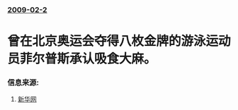 ### [2009-02-2](/news/2009/02/2/index.md)

##### 
# 曾在北京奥运会夺得八枚金牌的游泳运动员菲尔普斯承认吸食大麻。




### 信息来源:

1. [新华网](http://news.xinhuanet.com/sports/2009-02/04/content_10758957.htm)
